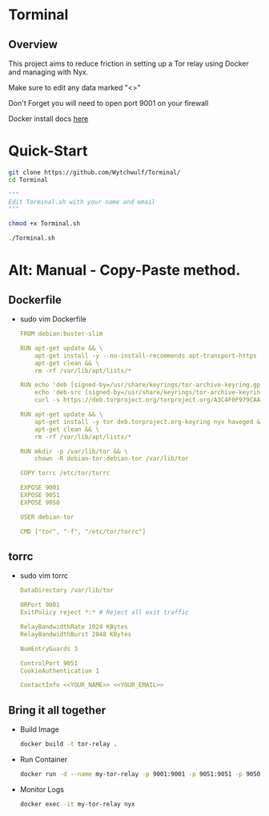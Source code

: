 # Torminal

## Overview

This project aims to reduce friction in setting up a Tor relay using Docker and managing with Nyx. 

Make sure to edit any data marked "<<like-this>>"

Don't Forget you will need to open port 9001 on your firewall

Docker install docs [here](https://docs.docker.com/engine/install/)

# Quick-Start

```bash
git clone https://github.com/Wytchwulf/Torminal/
cd Torminal
```
```python
"""
Edit Torminal.sh with your name and email
"""
```

```bash
chmod +x Torminal.sh
```

```bash
./Torminal.sh
```
# Alt: Manual - Copy-Paste method.

## Dockerfile

- sudo vim Dockerfile
  ```yaml
  FROM debian:buster-slim

  RUN apt-get update && \
      apt-get install -y --no-install-recommends apt-transport-https gnupg2 curl ca-certificates && \
      apt-get clean && \
      rm -rf /var/lib/apt/lists/*
  
  RUN echo 'deb [signed-by=/usr/share/keyrings/tor-archive-keyring.gpg] https://deb.torproject.org/torproject.org buster main' > /etc/apt/sources.list.d/tor.list && \
      echo 'deb-src [signed-by=/usr/share/keyrings/tor-archive-keyring.gpg] https://deb.torproject.org/torproject.org buster main' >> /etc/apt/sources.list.d/tor.list && \
      curl -s https://deb.torproject.org/torproject.org/A3C4F0F979CAA22CDBA8F512EE8CBC9E886DDD89.asc | gpg --dearmor | tee /usr/share/keyrings/tor-archive-keyring.gpg >/dev/null
  
  RUN apt-get update && \
      apt-get install -y tor deb.torproject.org-keyring nyx haveged && \
      apt-get clean && \
      rm -rf /var/lib/apt/lists/*
  
  RUN mkdir -p /var/lib/tor && \
      chown -R debian-tor:debian-tor /var/lib/tor
  
  COPY torrc /etc/tor/torrc
  
  EXPOSE 9001
  EXPOSE 9051
  EXPOSE 9050
  
  USER debian-tor
  
  CMD ["tor", "-f", "/etc/tor/torrc"]
  ```

## torrc

- sudo vim torrc
  ```yaml
  DataDirectory /var/lib/tor

  ORPort 9001
  ExitPolicy reject *:* # Reject all exit traffic
  
  RelayBandwidthRate 1024 KBytes
  RelayBandwidthBurst 2048 KBytes
  
  NumEntryGuards 3
  
  ControlPort 9051
  CookieAuthentication 1
  
  ContactInfo <<YOUR_NAME>> <<YOUR_EMAIL>>
  ```

## Bring it all together

- Build Image
  ```bash
  docker build -t tor-relay .
  ```

- Run Container
  ```bash
  docker run -d --name my-tor-relay -p 9001:9001 -p 9051:9051 -p 9050:9050 tor-relay
  ```

- Monitor Logs
  ```bash
  docker exec -it my-tor-relay nyx
  ```
    
